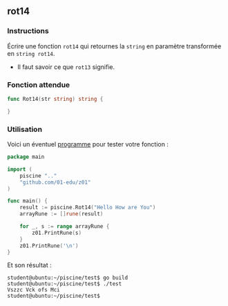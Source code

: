 ## rot14

### Instructions

Écrire une fonction `rot14` qui retournes la `string` en paramètre transformée en `string rot14`.

- Il faut savoir ce que `rot13` signifie.

### Fonction attendue

```go
func Rot14(str string) string {

}
```

### Utilisation

Voici un éventuel [programme](TODO-LINK) pour tester votre fonction :

```go
package main

import (
	piscine ".."
	"github.com/01-edu/z01"
)

func main() {
	result := piscine.Rot14("Hello How are You")
	arrayRune := []rune(result)

	for _, s := range arrayRune {
		z01.PrintRune(s)
	}
	z01.PrintRune('\n')
}
```

Et son résultat :

```console
student@ubuntu:~/piscine/test$ go build
student@ubuntu:~/piscine/test$ ./test
Vszzc Vck ofs Mci
student@ubuntu:~/piscine/test$
```
